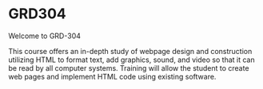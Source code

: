 # GRD304

Welcome to GRD-304

This course offers an in-depth study of webpage design and construction utilizing HTML to format text, 
add graphics, sound, and video so that it can be read by all computer systems. Training will allow the student 
to create web pages and implement HTML code using existing software.
